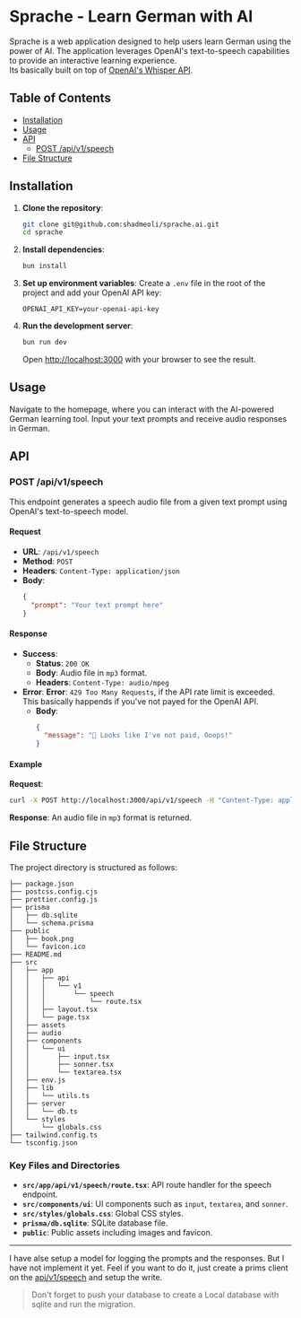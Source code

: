 # Sprache - Learn German with AI

Sprache is a web application designed to help users learn German using the power of AI. The application leverages OpenAI's text-to-speech capabilities to provide an interactive learning experience.\
Its basically built on top of [OpenAI's Whisper API](https://openai.com/blog/whisper/).

## Table of Contents

- [Installation](#installation)
- [Usage](#usage)
- [API](#api)
  - [POST /api/v1/speech](#post-apiv1speech)
- [File Structure](#file-structure)

## Installation

1. **Clone the repository**:

   ```bash
   git clone git@github.com:shadmeoli/sprache.ai.git
   cd sprache
   ```

2. **Install dependencies**:

   ```bash
   bun install
   ```

3. **Set up environment variables**:
   Create a `.env` file in the root of the project and add your OpenAI API key:

   ```env
   OPENAI_API_KEY=your-openai-api-key
   ```

4. **Run the development server**:

   ```bash
   bun run dev
   ```

   Open [http://localhost:3000](http://localhost:3000) with your browser to see the result.

## Usage

Navigate to the homepage, where you can interact with the AI-powered German learning tool. Input your text prompts and receive audio responses in German.

## API

### POST /api/v1/speech

This endpoint generates a speech audio file from a given text prompt using OpenAI's text-to-speech model.

#### Request

- **URL**: `/api/v1/speech`
- **Method**: `POST`
- **Headers**: `Content-Type: application/json`
- **Body**:
  ```json
  {
    "prompt": "Your text prompt here"
  }
  ```

#### Response

- **Success**:
  - **Status**: `200 OK`
  - **Body**: Audio file in `mp3` format.
  - **Headers**: `Content-Type: audio/mpeg`
- **Error**:
  **Error**: `429 Too Many Requests`, if the API rate limit is exceeded. This basically happends if you've not payed for the OpenAI API.
  - **Body**:
    ```json
    {
      "message": "🥺 Looks like I've not paid, Ooops!"
    }
    ```

#### Example

**Request**:

```bash
curl -X POST http://localhost:3000/api/v1/speech -H "Content-Type: application/json" -d '{"prompt": "Hallo, wie geht es Ihnen?"}'
```

**Response**:
An audio file in `mp3` format is returned.

## File Structure

The project directory is structured as follows:

```
├── package.json
├── postcss.config.cjs
├── prettier.config.js
├── prisma
│   ├── db.sqlite
│   └── schema.prisma
├── public
│   ├── book.png
│   └── favicon.ico
├── README.md
├── src
│   ├── app
│   │   ├── api
│   │   │   └── v1
│   │   │       └── speech
│   │   │           └── route.tsx
│   │   ├── layout.tsx
│   │   └── page.tsx
│   ├── assets
│   ├── audio
│   ├── components
│   │   └── ui
│   │       ├── input.tsx
│   │       ├── sonner.tsx
│   │       └── textarea.tsx
│   ├── env.js
│   ├── lib
│   │   └── utils.ts
│   ├── server
│   │   └── db.ts
│   └── styles
│       └── globals.css
├── tailwind.config.ts
└── tsconfig.json
```

### Key Files and Directories

- **`src/app/api/v1/speech/route.tsx`**: API route handler for the speech endpoint.
- **`src/components/ui`**: UI components such as `input`, `textarea`, and `sonner`.
- **`src/styles/globals.css`**: Global CSS styles.
- **`prisma/db.sqlite`**: SQLite database file.
- **`public`**: Public assets including images and favicon.

---

I have alse setup a model for logging the prompts and the responses. But I have not implement it yet.
Feel if you want to do it, just create a prims client on the [api/v1/speech](./src/app/api/v1/speech/route.tsx) and setup the write.

> Don't forget to push your database to create a Local database with sqlite and run the migration.
